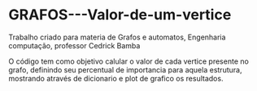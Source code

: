 # GRAFOS---Valor-de-um-vertice
Trabalho criado para materia de Grafos e automatos, Engenharia computação, professor Cedrick Bamba

O código tem como objetivo calular o valor de cada vertice presente no grafo, definindo seu percentual de importancia para aquela estrutura, mostrando através de dicionario e plot de grafico os resultados. 
